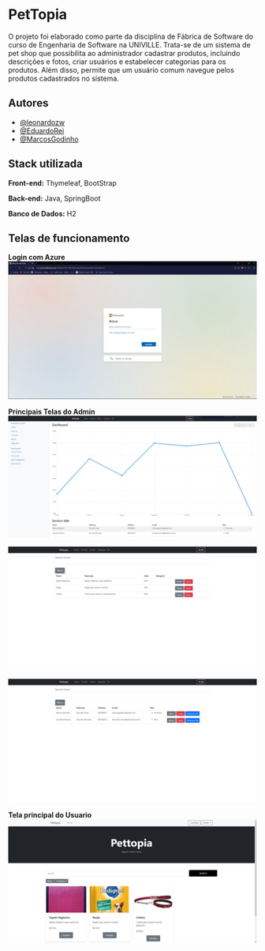 # PetTopia

O projeto foi elaborado como parte da disciplina de Fábrica de Software do curso de Engenharia de Software na UNIVILLE. Trata-se de um sistema de pet shop que possibilita ao administrador cadastrar produtos, incluindo descrições e fotos, criar usuários e estabelecer categorias para os produtos. Além disso, permite que um usuário comum navegue pelos produtos cadastrados no sistema.


## Autores
- [@leonardozw](https://github.com/leonardozw)
- [@EduardoRei](https://github.com/EduardoRei)
- [@MarcosGodinho](https://github.com/MarcosGodinho)

## Stack utilizada

**Front-end:** Thymeleaf, BootStrap

**Back-end:** Java, SpringBoot

**Banco de Dados:** H2 


## Telas de funcionamento
**Login com Azure**
![Login](toReadme/5.jpeg)

**Principais Telas do Admin**
![DashBoard](toReadme/2.jpeg)

![ControleProdutos](toReadme/3.jpeg)

![ControleClientes](toReadme/4.jpeg)

**Tela principal do Usuario**
![HomePage](toReadme/1.jpeg)
